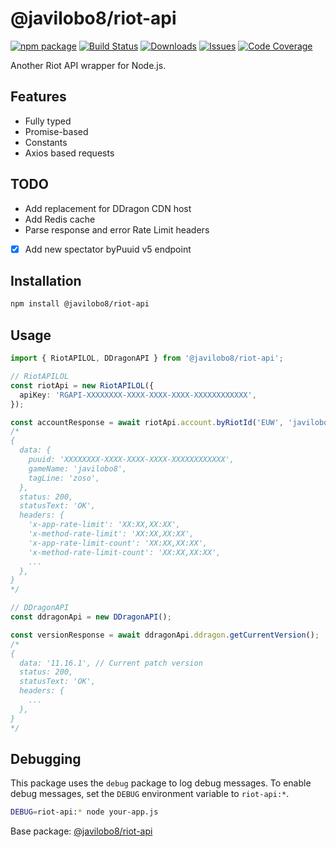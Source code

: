# @javilobo8/riot-api

[![npm package][npm-img]][npm-url]
[![Build Status][build-img]][build-url]
[![Downloads][downloads-img]][downloads-url]
[![Issues][issues-img]][issues-url]
[![Code Coverage][codecov-img]][codecov-url]

Another Riot API wrapper for Node.js.

## Features

* Fully typed
* Promise-based
* Constants
* Axios based requests

## TODO

* Add replacement for DDragon CDN host
* Add Redis cache
* Parse response and error Rate Limit headers
* [x] Add new spectator byPuuid v5 endpoint
## Installation

```bash
npm install @javilobo8/riot-api
```

## Usage

```ts
import { RiotAPILOL, DDragonAPI } from '@javilobo8/riot-api';

// RiotAPILOL
const riotApi = new RiotAPILOL({
  apiKey: 'RGAPI-XXXXXXXX-XXXX-XXXX-XXXX-XXXXXXXXXXXX',
});

const accountResponse = await riotApi.account.byRiotId('EUW', 'javilobo8', 'zoso');
/*
{
  data: {
    puuid: 'XXXXXXXX-XXXX-XXXX-XXXX-XXXXXXXXXXXX',
    gameName: 'javilobo8',
    tagLine: 'zoso',
  },
  status: 200,
  statusText: 'OK',
  headers: {
    'x-app-rate-limit': 'XX:XX,XX:XX',
    'x-method-rate-limit': 'XX:XX,XX:XX',
    'x-app-rate-limit-count': 'XX:XX,XX:XX',
    'x-method-rate-limit-count': 'XX:XX,XX:XX',
    ...
  },
}
*/

// DDragonAPI
const ddragonApi = new DDragonAPI();

const versionResponse = await ddragonApi.ddragon.getCurrentVersion();
/*
{
  data: '11.16.1', // Current patch version
  status: 200,
  statusText: 'OK',
  headers: {
    ...
  },
}
*/
```

## Debugging

This package uses the `debug` package to log debug messages. To enable debug messages, set the `DEBUG` environment variable to `riot-api:*`.

```bash
DEBUG=riot-api:* node your-app.js
```

Base package: [@javilobo8/riot-api](https://github.com/javilobo8/riot-api)

[build-img]:https://github.com/javilobo8/riot-api/actions/workflows/release.yml/badge.svg
[build-url]:https://github.com/javilobo8/riot-api/actions/workflows/release.yml
[downloads-img]:https://img.shields.io/npm/dt/@javilobo8/riot-api
[downloads-url]:https://www.npmtrends.com/@javilobo8/riot-api
[npm-img]:https://img.shields.io/npm/v/@javilobo8/riot-api
[npm-url]:https://www.npmjs.com/package/@javilobo8/riot-api
[issues-img]:https://img.shields.io/github/issues/javilobo8/riot-api
[issues-url]:https://github.com/javilobo8/riot-api/issues
[codecov-img]:https://codecov.io/gh/javilobo8/riot-api/branch/main/graph/badge.svg
[codecov-url]:https://codecov.io/gh/javilobo8/riot-api